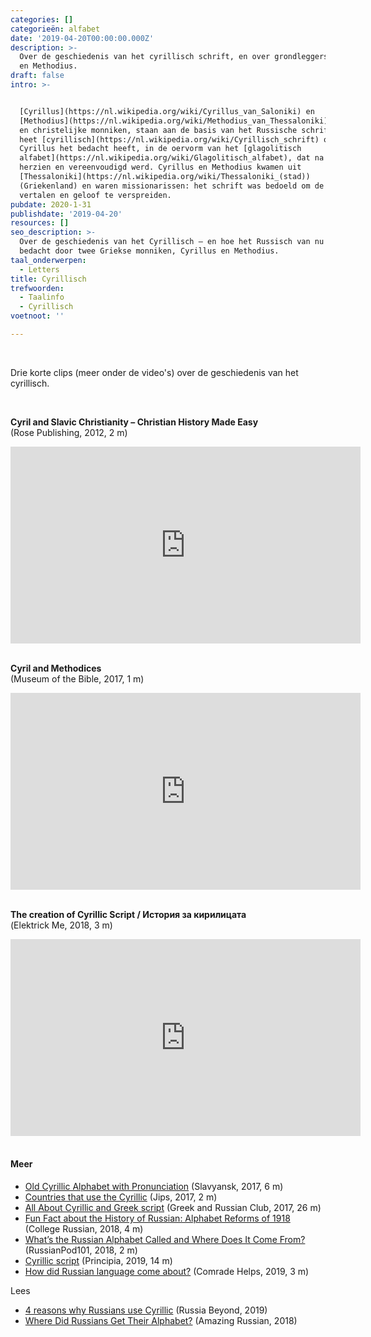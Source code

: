 ```yaml
---
categories: []
categorieën: alfabet
date: '2019-04-20T00:00:00.000Z'
description: >-
  Over de geschiedenis van het cyrillisch schrift, en over grondleggers Cyrillus
  en Methodius.
draft: false
intro: >-


  [Cyrillus](https://nl.wikipedia.org/wiki/Cyrillus_van_Saloniki) en
  [Methodius](https://nl.wikipedia.org/wiki/Methodius_van_Thessaloniki), broers
  en christelijke monniken, staan aan de basis van het Russische schrift. Het
  heet [cyrillisch](https://nl.wikipedia.org/wiki/Cyrillisch_schrift) omdat
  Cyrillus het bedacht heeft, in de oervorm van het [glagolitisch
  alfabet](https://nl.wikipedia.org/wiki/Glagolitisch_alfabet), dat na zijn dood
  herzien en vereenvoudigd werd. Cyrillus en Methodius kwamen uit
  [Thessaloniki](https://nl.wikipedia.org/wiki/Thessaloniki_(stad))
  (Griekenland) en waren missionarissen: het schrift was bedoeld om de Bijbel te
  vertalen en geloof te verspreiden.
pubdate: 2020-1-31
publishdate: '2019-04-20'
resources: []
seo_description: >-
  Over de geschiedenis van het Cyrillisch – en hoe het Russisch van nu werd
  bedacht door twee Griekse monniken, Cyrillus en Methodius.
taal_onderwerpen:
  - Letters
title: Cyrillisch
trefwoorden:
  - Taalinfo
  - Cyrillisch
voetnoot: ''

---
```


<br/>

Drie korte clips (meer onder de video's) over de geschiedenis van het cyrillisch. 

<br/>

**Cyril and Slavic Christianity – Christian History Made Easy** <br/>
(Rose Publishing, 2012, 2 m)

<iframe width="560" height="315" src="https://www.youtube.com/embed/8V7RoZG75hM" frameborder="0" allow="accelerometer; autoplay; encrypted-media; gyroscope; picture-in-picture" allowfullscreen></iframe>

<br/>
<br/>


**Cyril and Methodices** <br/>
(Museum of the Bible, 2017, 1 m)

<iframe width="560" height="315" src="https://www.youtube.com/embed/PyjYXn9ptQs" frameborder="0" allow="accelerometer; autoplay; encrypted-media; gyroscope; picture-in-picture" allowfullscreen></iframe>

<br/>
<br/>

**The creation of Cyrillic Script / История за кирилицата** <br/>
(Elektrick Me, 2018, 3 m)

<iframe width="560" height="315" src="https://www.youtube.com/embed/WtGohe_4JZ0" frameborder="0" allow="accelerometer; autoplay; encrypted-media; gyroscope; picture-in-picture" allowfullscreen></iframe>


<br/>
<br/>

#### Meer


- [Old Cyrillic Alphabet with Pronunciation](https://www.youtube.com/watch?v=1oPfo28tHjE) (Slavyansk, 2017, 6 m)
- [Countries that use the Cyrillic](https://www.youtube.com/watch?v=MUimLHRH9Ps) (Jips, 2017, 2 m)
- [All About Cyrillic and Greek script](https://www.youtube.com/watch?v=O-SQZcZi6_c) (Greek and Russian Club, 2017, 26 m)
- [Fun Fact about the History of Russian: Alphabet Reforms of 1918](https://www.youtube.com/watch?v=RWzlIQs4rac) (College Russian, 2018, 4 m)
- [What’s the Russian Alphabet Called and Where Does It Come From?](https://www.youtube.com/watch?v=n89GKM2F3ic) (RussianPod101, 2018, 2 m)
- [Cyrillic script](https://www.youtube.com/watch?v=IN5i2XoiA94) (Principia, 2019, 14 m)
- [How did Russian language come about?](https://www.youtube.com/watch?v=Hh0-W98hd48) (Comrade Helps, 2019, 3 m)



Lees

- [4 reasons why Russians use Cyrillic](https://www.rbth.com/education/330108-4-reasons-why-russians-use-cyrillic) (Russia Beyond, 2019)
- [Where Did Russians Get Their Alphabet?](https://www.amazingrussian.com/post/2015/08/27/where-did-russians-get-their-alphabet) (Amazing Russian, 2018)